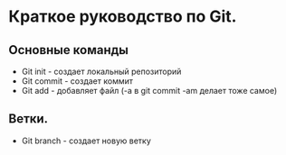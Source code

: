 # Краткое руководство по Git.
## Основные команды
* Git init - создает локальный репозиторий
* Git commit - создает коммит
* Git add - добавляет файл (-a в git commit -am делает тоже самое)
## Ветки.
* Git branch  - создает новую ветку